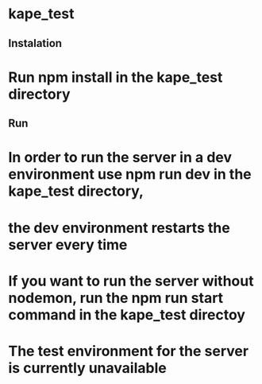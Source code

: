 # kape_test

## Instalation

# Run npm install in the kape_test directory

## Run

# In order to run the server in a dev environment use npm run dev in the kape_test directory, 
# the dev environment restarts the server every time 

# If you want to run the server without nodemon, run the npm run start command in the kape_test directoy

# The test environment for the server is currently unavailable 